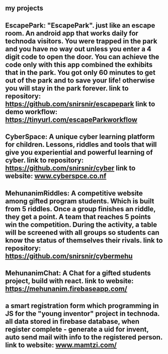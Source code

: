 my projects
------------------
EscapePark: 
"EscapePark". just like an escape room.
An android app that works daily for technoda visitors.
You were trapped in the park and you have no way out
unless you enter a 4 digit code to open the door.
You can achieve the code only with this app 
combined the exhibits that in the park.
You got only 60 minutes to get out of the park and to save your life!
otherwise you will stay in the park forever.
link to repository: 
https://github.com/snirsnir/escapepark
link to demo workflow: 
https://tinyurl.com/escapeParkworkflow
------------------
CyberSpace:
A unique cyber learning platform for children.
Lessons, riddles and tools that will give you experiential and powerful learning of cyber.
link to repository: 
https://github.com/snirsnir/cyber
link to website: 
www.cyberspce.co.nf
------------------
MehunanimRiddles:
A competitive website among gifted program students. Which is built from 5 riddles. Once a group finishes an riddle, they get a point. A team that reaches 5 points win the competition.
During the activity, a table will be screened with all groups so students can know the status of themselves  their rivals.
link to repository: 
https://github.com/snirsnir/cybermehu
------------------
MehunanimChat:
A Chat for a gifted students project, build with react. 
link to website: 
https://mehunanim.firebaseapp.com/
------------------
a smart registration form which programming in JS for the "young inventor" project in technoda.
all data stored in firebase database, when register complete - generate a uid for invent,
auto send mail with info to the registered person. 
link to website: 
www.mamtzi.com/
------------------
